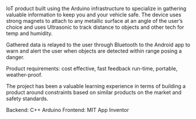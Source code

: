 IoT product built using the Arduino infrastructure to specialize in gathering valuable information to keep you and
your vehicle safe. The device uses strong magnets to attach to any metallic surface at an angle of the user’s choice and uses Ultrasonic
to track distance to objects and other tech for temp and humidity.

Gathered data is relayed to the user through Bluetooth to the Android app to warn and alert the user when objects are detected within range posing a danger.

Product requirements: cost effective, fast feedback run-time, portable, weather-proof. 

The project has been a valuable learning experience in terms of building a product around constraints based on similar products on the
market and safety standards.

Backend: C++ Arduino
Frontend: MIT App Inventor
